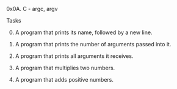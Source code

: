 0x0A. C - argc, argv

Tasks

0. A program that prints its name, followed by a new line.

1. A program that prints the number of arguments passed into it.

2. A program that prints all arguments it receives.

3. A program that multiplies two numbers.

4. A program that adds positive numbers.
